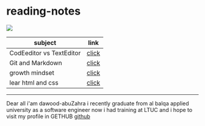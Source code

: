 # reading-notes


![](https://i2.wp.com/alghad.com/wp-content/uploads/2020/04/LTUC-Logo.png?fit=1798%2C1189&ssl=1)

|       subject      |              link        |
| -----------        | -----------              |
| CodEeditor vs TextEditor| [click](class.md)   |
| Git and Markdown   |[click](class1.md)        |
| growth mindset     |        [click](bb.md)    |
| lear html and css  |   [click](class5.md)     |


****
Dear all i'am dawood-abuZahra i recently graduate from al balqa applied university as a software engineer now i had training at LTUC and i hope to visit  my profile in GETHUB [github](https://github.com/abuzahra98)
